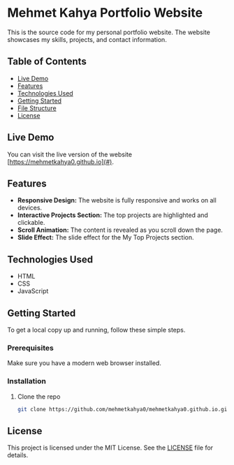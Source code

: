 # Mehmet Kahya Portfolio Website

This is the source code for my personal portfolio website. The website showcases my skills, projects, and contact information.

## Table of Contents
- [Live Demo](#live-demo)
- [Features](#features)
- [Technologies Used](#technologies-used)
- [Getting Started](#getting-started)
- [File Structure](#file-structure)
- [License](#license)

## Live Demo
You can visit the live version of the website [https://mehmetkahya0.github.io](#).

## Features
- **Responsive Design:** The website is fully responsive and works on all devices.
- **Interactive Projects Section:** The top projects are highlighted and clickable.
- **Scroll Animation:** The content is revealed as you scroll down the page.
- **Slide Effect:** The slide effect for the My Top Projects section.

## Technologies Used
- HTML
- CSS
- JavaScript

## Getting Started
To get a local copy up and running, follow these simple steps.

### Prerequisites
Make sure you have a modern web browser installed.

### Installation
1. Clone the repo
   ```sh
   git clone https://github.com/mehmetkahya0/mehmetkahya0.github.io.git
    ```

## License

This project is licensed under the MIT License. See the [LICENSE](LICENSE) file for details.